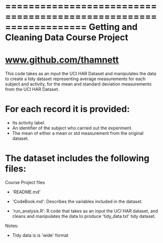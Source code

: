 ==================================================================
Getting and Cleaning Data Course Project
==================================================================
www.github.com/thamnett
==================================================================

This code takes as an input the UCI HAR Dataset and manipulates the data to create a tidy dataset representing average measurements for each
subject and activity, for the mean and standard deviation measurements from the UCI HAR Dataset.

For each record it is provided:
======================================

- Its activity label. 
- An identifier of the subject who carried out the experiment.
- The mean of either a mean or std measurement from the original dataset.

The dataset includes the following files:
=========================================

Course Project files

- 'README.md'

- 'CodeBook.md': Describes the variables included in the dataset.

- 'run_analysis.R': R code that takes as an input the UCI HAR dataset, and cleans and manipulates the data to produce 'tidy_data.txt' tidy dataset.

Notes:

- Tidy data is is 'wide' format